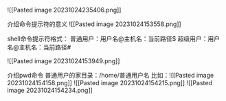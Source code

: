 ![[Pasted image 20231024235406.png]]

介绍命令提示符的意义
![[Pasted image 20231024153558.png]]

shell命令提示符格式：
普通用户：用户名@主机名：当前路径$
超级用户：用户名@主机名：当前路径#

![[Pasted image 20231024153949.png]]

介绍pwd命令
普通用户的家目录：/home/普通用户名
比如：![[Pasted image 20231024154158.png]]
![[Pasted image 20231024154215.png]]
![[Pasted image 20231024154234.png]]
